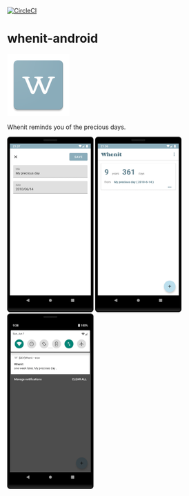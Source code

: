 [![CircleCI](https://circleci.com/gh/bati11/whenit-android.svg?style=svg&circle-token=571e2fc75a8255fa3c20ca495bf29b73dacc7f78)](https://circleci.com/gh/bati11/whenit-android)

# whenit-android

![App Logo](app/src/main/res/mipmap-xxhdpi/ic_launcher.png)

Whenit reminds you of the precious days.

<img src="doc/images/edit.png" width="200px" > <img src="doc/images/list.png" width="200px" > <img src="doc/images/notification.png" width="200px" >
